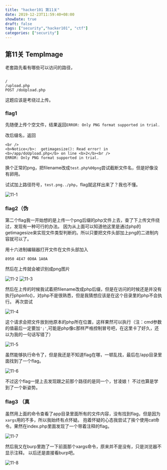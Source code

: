 ```yaml
---
title: "hacker101 第11关"
date: 2019-12-23T11:59:40+08:00
showDate: true
draft: false
tags: ["security","hacker101", "ctf"]
categories: ["security"]
---
```


## 第11关 TempImage


老套路先看有哪些可以访问的路径，

```

/
/upload.php
POST /doUpload.php
```

这题应该是考绕过上传。

### flag1

先随便上传个空文件，结果返回`ERROR: Only PNG format supported in trial.`

改后缀名，返回
```
<br />
<b>Notice</b>:  getimagesize(): Read error! in <b>/app/doUpload.php</b> on line <b>2</b><br />
ERROR: Only PNG format supported in trial.
```

换个正常的png，把filename改成`test.php%00png`尝试截断文件名，但是好像没有卵用。

试试加上路径符号，`test.png../php`，flag就这样出来了？我也不懂。

![11-1](11-1.png)

### flag2（伪

第二个flag我一开始想的是上传一个png后缀的php文件上去，查了下上传文件绕过，发现有一种可行的办法。
因为从上面可以知道他这里是通过php的getimagesize来实现文件类型判断的。所以只要把文件头部加上png的二进制内容就可以了。

用十六进制编辑器打开文件在文件头部加入

`8950 4E47 0D0A 1A0A`

然后在上传就会被识别成png图片

![11-2](11-2.png)
![11-3](11-3.png)


然后在上传的时候我试着把filename改成php后缀，但是在访问的时候还是并没有执行phpinfo()，对php不是很熟悉，但是我猜想应该是在这个目录里的php不会执行。
再次尝试

![11-4](11-4.png)

这个请求会把文件放到他原本的php所在位置，这样果然可以执行（注：cmd参数的值最后一定要加`';'`,可能是php像c那样严格控制冒号吧，在这里卡了好久，还以为我的一句话写错了）

![11-5](11-5.png)

虽然能够执行命令了，但是我还是不知道flag在哪，一顿乱找，最后在/app目录里面找到了一个flag。

![11-6](11-6.png)

不过这个flag一提上去发现跟之前那个路径的是同一个，甘凌娘！
不过也算是学到了一个新姿势。

### flag3 （真

虽然用上面的命令查看了app目录里面所有的文件内容，没有找到flag，但是因为`xargs`用的不多，所以我始终有点怀疑。
抱着怀疑的心态我尝试了挨个使用cat命令。果然在index.php里面发现了一个带着注释的flag。

![11-7](11-7.png)

然后我又在burp里跑了一下前面那个xargs命令，原来并不是没有，只是浏览器不显示注释。
以后还是直接看burp吧。

![11-8](11-8.png)

